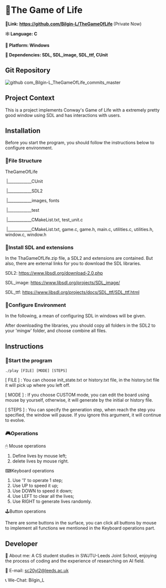 # 🎇The Game of Life

🔗<b>Link: https://github.com/Bilgin-L/TheGameOfLife </b> (Private Now)

🕸<b> Language: C </b>

🎈<b> Platform: Windows </b>

🎑<b> Dependencies: SDL, SDL_image, SDL_ttf, CUnit</b>

## Git Repository 
![github com_Bilgin-L_TheGameOfLife_commits_master](https://user-images.githubusercontent.com/35908425/169662645-03b88cee-67f7-40df-bc56-75bd9722a2d3.png)

## Project Context

This is a project implements Conway's Game of Life with a extremely pretty good window using SDL and has interactions with users.

## Installation

Before you start the program, you should follow the instructions below to configure environment.

### 📃File Structure

TheGameOfLife

​        |____________CUnit

​		|____________SDL2

​		|____________images, fonts

​		|____________test

​				|____________CMakeList.txt, test_unit.c

​		|____________CMakeList.txt, game.c, game.h, main.c, utilities.c, utilities.h, window.c, window.h

### 🎁Install SDL and extensions

In the ThaGameOfLife.zip file, a SDL2 and extensions are contained. But also, there are external links for you to download the SDL libraries.

SDL2: https://www.libsdl.org/download-2.0.php

SDL_image: https://www.libsdl.org/projects/SDL_image/

SDL_ttf: https://www.libsdl.org/projects/docs/SDL_ttf/SDL_ttf.html

### 🎄Configure Environment

In the following, a mean of configuring SDL in windows will be given.

After downloading the libraries, you should copy all folders in the SDL2 to your 'mingw' folder, and choose combine all files.

## Instructions

### 🚀Start the program

```
./play [FILE] [MODE] [STEPS]
```

[ FILE ] : You can choose init_state.txt or history.txt file, in the history.txt file it will pick up where you left off.

[ MODE ] : If you choose CUSTOM mode, you can edit the board using mouse by yourself, otherwise, it will generate by the initial or history file.

[ STEPS ] : You can specify the generation step, when reach the step you specified, the window will pause. If you ignore this argument, it will continue to evolve.

### 🎮Operations

🖱 Mouse operations

1. Define lives by mouse left;
2. delete lives by mouse right.

⌨Keyboard operations

1. Use '1' to operate 1 step;
2. Use UP to speed it up;
3. Use DOWN to speed it down;
4. Use LEFT to clear all the lives;
5. Use RIGHT to generate lives randomly.

🕹Button operations

There are some buttons in the surface, you can click all buttons by mouse to implement all functions we mentioned in the Keyboard operations part.

## Developer

🏫 About me: A CS student studies in SWJTU-Leeds Joint School, enjoying the process of coding and the experience of researching on AI field.

📧 E-mail: sc20yl2@leeds.ac.uk

📞 We-Chat: Bilgin_L


